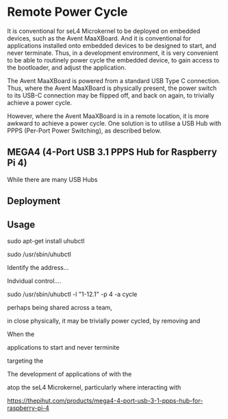 # Remote Power Cycle

It is conventional for seL4 Microkernel to be deployed on embedded devices,
such as the Avent MaaXBoard. And it is conventional for applications installed
onto embedded devices to be designed to start, and never terminate. Thus, in a
development environment, it is very convenient to be able to routinely power
cycle the embedded device, to gain access to the bootloader, and adjust the
application.

The Avent MaaXBoard is powered from a standard USB Type C connection. Thus,
where the Avent MaaXBoard is physically present, the power switch to its USB-C
connection may be flipped off, and back on again, to trivially achieve a power
cycle.

However, where the Avent MaaXBoard is in a remote location, it is more awkward
to achieve a power cycle. One solution is to utilise a USB Hub with PPPS
(Per-Port Power Switching), as described below.

## MEGA4 (4-Port USB 3.1 PPPS Hub for Raspberry Pi 4)

While there are many USB Hubs 

## Deployment



## Usage

sudo apt-get install uhubctl



sudo /usr/sbin/uhubctl

Identify the address...


Indvidual control....

sudo /usr/sbin/uhubctl -l "1-12.1" -p 4 -a cycle







perhaps being
shared across a team, 



in close physically, it may be trivially power
cycled, by removing and 



When the 




applications to start and never
terminite 


targeting the 

The development of applications of with the 

atop the seL4 Microkernel, particularly where interacting with




https://thepihut.com/products/mega4-4-port-usb-3-1-ppps-hub-for-raspberry-pi-4




